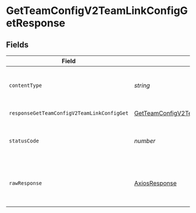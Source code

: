 # GetTeamConfigV2TeamLinkConfigGetResponse


## Fields

| Field                                                                                                                                                                           | Type                                                                                                                                                                            | Required                                                                                                                                                                        | Description                                                                                                                                                                     |
| ------------------------------------------------------------------------------------------------------------------------------------------------------------------------------- | ------------------------------------------------------------------------------------------------------------------------------------------------------------------------------- | ------------------------------------------------------------------------------------------------------------------------------------------------------------------------------- | ------------------------------------------------------------------------------------------------------------------------------------------------------------------------------- |
| `contentType`                                                                                                                                                                   | *string*                                                                                                                                                                        | :heavy_check_mark:                                                                                                                                                              | HTTP response content type for this operation                                                                                                                                   |
| `responseGetTeamConfigV2TeamLinkConfigGet`                                                                                                                                      | [GetTeamConfigV2TeamLinkConfigGetResponseGetTeamConfigV2TeamLinkConfigGet](../../models/operations/getteamconfigv2teamlinkconfiggetresponsegetteamconfigv2teamlinkconfigget.md) | :heavy_minus_sign:                                                                                                                                                              | Successful Response                                                                                                                                                             |
| `statusCode`                                                                                                                                                                    | *number*                                                                                                                                                                        | :heavy_check_mark:                                                                                                                                                              | HTTP response status code for this operation                                                                                                                                    |
| `rawResponse`                                                                                                                                                                   | [AxiosResponse](https://axios-http.com/docs/res_schema)                                                                                                                         | :heavy_minus_sign:                                                                                                                                                              | Raw HTTP response; suitable for custom response parsing                                                                                                                         |
